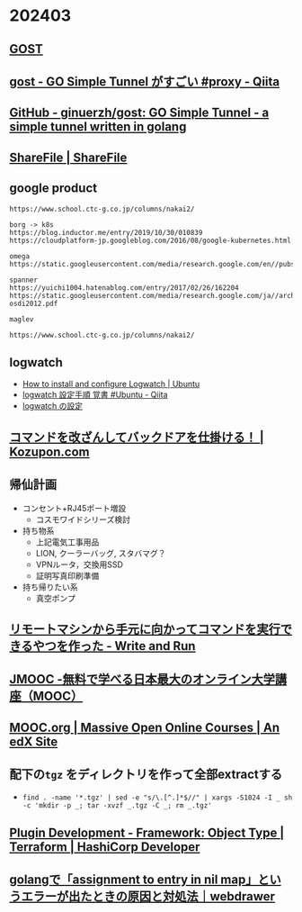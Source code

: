# 202403

## [GOST](https://gost.run/en/)

## [gost - GO Simple Tunnel がすごい #proxy - Qiita](https://qiita.com/tongari0/items/84f630483bef19a2e386)

## [GitHub - ginuerzh/gost: GO Simple Tunnel - a simple tunnel written in golang](https://github.com/ginuerzh/gost)

## [ShareFile | ShareFile](https://www.sharefile.com/)

## google product
```
https://www.school.ctc-g.co.jp/columns/nakai2/

borg -> k8s
https://blog.inductor.me/entry/2019/10/30/010839
https://cloudplatform-jp.googleblog.com/2016/08/google-kubernetes.html

omega
https://static.googleusercontent.com/media/research.google.com/en//pubs/archive/41684.pdf

spanner
https://yuichi1004.hatenablog.com/entry/2017/02/26/162204
https://static.googleusercontent.com/media/research.google.com/ja//archive/spanner-osdi2012.pdf

maglev

https://www.school.ctc-g.co.jp/columns/nakai2/
```
## logwatch
- [How to install and configure Logwatch | Ubuntu](https://ubuntu.com/server/docs/how-to-install-and-configure-logwatch)
- [logwatch 設定手順 覚書 #Ubuntu - Qiita](https://qiita.com/JhonnyBravo/items/76e6cbcdc6a216f45038)
- [logwatch の設定](https://www.cosmo.sci.hokudai.ac.jp/~epdns/dvlop/work_log/dns_yellow_logwatch.htm)

## [コマンドを改ざんしてバックドアを仕掛ける！  |  Kozupon.com](https://www.kozupon.com/2007/05/24/%E3%82%B3%E3%83%9E%E3%83%B3%E3%83%89%E3%82%92%E6%94%B9%E3%81%96%E3%82%93%E3%81%97%E3%81%A6%E3%83%90%E3%83%83%E3%82%AF%E3%83%89%E3%82%A2%E3%82%92%E4%BB%95%E6%8E%9B%E3%81%91%E3%82%8B%EF%BC%81/)

## 帰仙計画
- コンセント+RJ45ポート増設
  - コスモワイドシリーズ検討
- 持ち物系
  - 上記電気工事用品
  - LION, クーラーバッグ, スタバマグ？
  - VPNルータ，交換用SSD
  - 証明写真印刷準備
- 持ち帰りたい系
  - 真空ポンプ

## [リモートマシンから手元に向かってコマンドを実行できるやつを作った - Write and Run](https://diary.hatenablog.jp/entry/2022/12/05/212228)

## [JMOOC  -無料で学べる日本最大のオンライン大学講座（MOOC）](https://www.jmooc.jp/)

## [MOOC.org | Massive Open Online Courses | An edX Site](https://www.mooc.org/)

## 配下の`tgz` をディレクトリを作って全部extractする
- `find . -name '*.tgz' | sed -e "s/\.[^.]*$//" | xargs -S1024 -I _ sh -c 'mkdir -p _; tar -xvzf _.tgz -C _; rm _.tgz'`

## [Plugin Development - Framework: Object Type | Terraform | HashiCorp Developer](https://developer.hashicorp.com/terraform/plugin/framework/handling-data/types/object)

## [golangで「assignment to entry in nil map」というエラーが出たときの原因と対処法｜webdrawer](https://note.com/webdrawer/n/ncc4f7c65367c)
